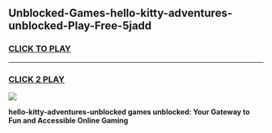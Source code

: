 
## Unblocked-Games-hello-kitty-adventures-unblocked-Play-Free-5jadd
<h3>
<a href="https://premium76.site?title=hello-kitty-adventures-unblocked&ref=18A1">CLICK TO PLAY</a></h3>
<hr>

<h3>
<a href="https://premium76.site?title=hello-kitty-adventures-unblocked&ref=18A1">CLICK 2 PLAY</a>
  
</h3>

<a href="https://premium76.site?title=hello-kitty-adventures-unblocked&ref=18A1"><img src="https://clearcache.store/games.png"></a>


**hello-kitty-adventures-unblocked games unblocked: Your Gateway to Fun and Accessible Online Gaming**
